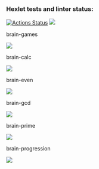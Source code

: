 ### Hexlet tests and linter status:
[![Actions Status](https://github.com/bitsen03/backend-project-44/workflows/hexlet-check/badge.svg)](https://github.com/bitsen03/backend-project-44/actions)
<a href="https://codeclimate.com/github/bitsen03/backend-project-44/maintainability"><img src="https://api.codeclimate.com/v1/badges/44d22b04b95843a0cfb8/maintainability" /></a>
<p>brain-games<p>
<a href="https://asciinema.org/a/h9XhIvfSiJP0nW84qudRXTFIZ" target="_blank"><img src="https://asciinema.org/a/h9XhIvfSiJP0nW84qudRXTFIZ.svg" /></a>
<p>brain-calc<p>
<a href="https://asciinema.org/a/539717" target="_blank"><img src="https://asciinema.org/a/539717.svg" /></a>
<p>brain-even</p>
<a href="https://asciinema.org/a/539718" target="_blank"><img src="https://asciinema.org/a/539718.svg" /></a>
<p>brain-gcd<p>
<a href="https://asciinema.org/a/539719" target="_blank"><img src="https://asciinema.org/a/539719.svg" /></a>
<p>brain-prime<p>
<a href="https://asciinema.org/a/539722" target="_blank"><img src="https://asciinema.org/a/539722.svg" /></a>
<p>brain-progression<p>
<a href="https://asciinema.org/a/539723" target="_blank"><img src="https://asciinema.org/a/539723.svg" /></a>